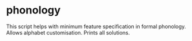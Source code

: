 # phonology
This script helps with minimum feature specification in formal phonology. Allows alphabet customisation. Prints all solutions.
